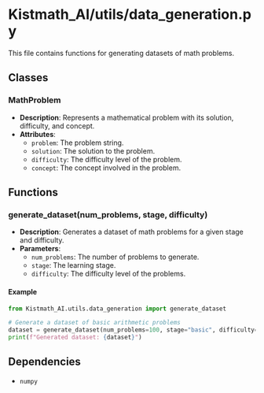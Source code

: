# Kistmath_AI/utils/data_generation.py

This file contains functions for generating datasets of math problems.

## Classes

### MathProblem

- **Description**: Represents a mathematical problem with its solution, difficulty, and concept.
- **Attributes**:
  - `problem`: The problem string.
  - `solution`: The solution to the problem.
  - `difficulty`: The difficulty level of the problem.
  - `concept`: The concept involved in the problem.

## Functions

### generate_dataset(num_problems, stage, difficulty)

- **Description**: Generates a dataset of math problems for a given stage and difficulty.
- **Parameters**:
  - `num_problems`: The number of problems to generate.
  - `stage`: The learning stage.
  - `difficulty`: The difficulty level of the problems.

#### Example
```python
from Kistmath_AI.utils.data_generation import generate_dataset

# Generate a dataset of basic arithmetic problems
dataset = generate_dataset(num_problems=100, stage="basic", difficulty=1)
print(f"Generated dataset: {dataset}")
```

## Dependencies

- `numpy`
